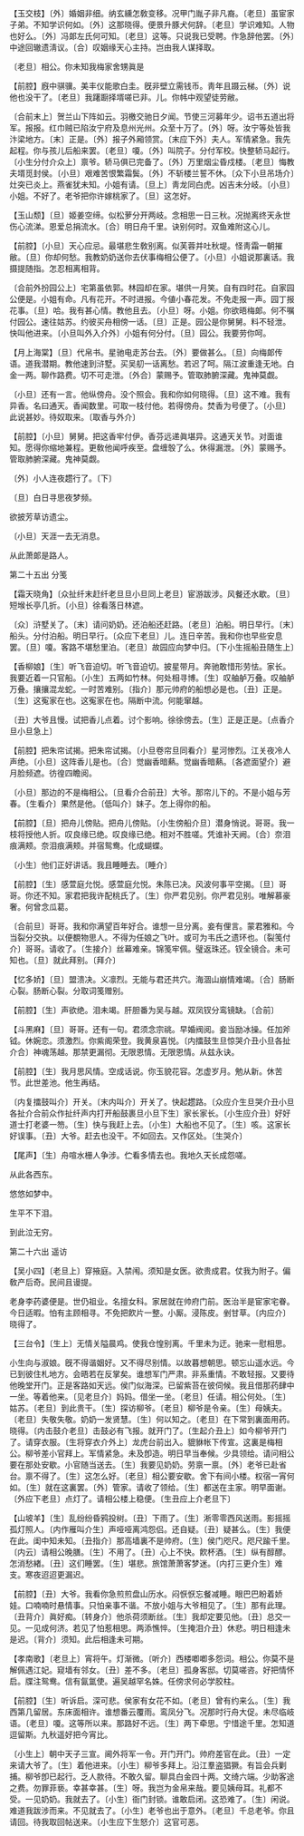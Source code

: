 <!-- { "loadSidebar": true } -->
【玉交枝】〔外〕婚姻非细。纳玄纁怎敎变移。况甲门胤子非凡裔。〔老旦〕虽宦家子弟。不知学识何如。〔外〕这那晓得。便景升豚犬何辞。〔老旦〕学识难知。人物也好么。〔外〕冯郞左氏何可知。〔老旦〕这等。只说我已受聘。作急辞他罢。〔外〕中途回辙遗淸议。〔合〕叹姻缘天心主持。岂由我人谋择取。

〔老旦〕相公。你未知我梅家舍甥眞是 

【前腔】廐中骐骥。美丰仪能歌白圭。旣非壁立需钱币。靑年且蹑云梯。〔外〕说他也没干了。〔老旦〕我躇蹰择壻嗟已非。儿。你帏中观望徒劳敝。

〔合前末上〕贺兰山下阵如云。羽檄交驰日夕闻。节使三河募年少。诏书五道出将军。报报。红巾贼已陷汝宁府及息州光州。众至十万了。〔外〕呀。汝宁等处皆我汴梁地方。〔末〕正是。〔外〕报子外厢领赏。〔末应下外〕夫人。军情紧急。我先起程。你与孩儿后船来罢。〔老旦〕嗄。〔外〕叫院子。分付军校。快整轿马起行。〔小生分付介众上〕禀爷。轿马俱已完备了。〔外〕万里烟尘昏戍楼。〔老旦〕悔教夫壻觅封侯。〔小旦〕艰难苦恨繁霜鬓。〔外〕不斩楼兰誓不休。〔众下小旦吊场介〕灶突已炎上。燕雀犹未知。小姐有请。〔旦上〕靑龙同白虎。凶吉未分岐。〔小旦〕小姐。不好了。老爷把你许嫁桃家了。〔旦〕这怎好。 

【玉山颓】〔旦〕姬姜空缔。似松萝分开两岐。念相思一日三秋。况抛离终天永世伤心流涕。恩爱总捐流水。〔合〕明日舟千里。诀别何时。双鱼难附这心儿。

【前腔】〔小旦〕天心应忌。最堪悲生敎别离。似芙蓉并吐秋堤。怪靑霜一朝摧敝。〔旦〕你却何愁。我教奶奶送你去伏事梅相公便了。〔小旦〕小姐说那裏话。我摄提随指。怎忍相离相背。

〔合前外扮园公上〕宅第虽依郭。林园却在家。堪供一月笑。自有四时花。自家园公便是。小姐有命。凡有花开。不时进报。今値小春花发。不免走报一声。园丁报花事。〔旦〕哈。我有甚心情。教他且去。〔小旦〕呀。小姐。你欲晤梅郞。何不嘱付园公。速往姑苏。约彼买舟相傍一话。〔旦〕正是。园公是你舅舅。料不轻泄。快叫他进来。〔小旦叫外入介外〕小姐有何分付。〔旦〕园公。我要劳你呵。 

【月上海棠】〔旦〕代帛书。星驰电走苏台去。〔外〕要做甚么。〔旦〕向梅郞传语。道我潜期。教他速到浒墅。买吴舠一话离愁。若迟了呵。隔江波重逢无地。白金一两。聊作路费。切不可走泄。〔外合〕蒙赐予。管取肺腑深藏。鬼神莫觑。

〔小旦〕还有一言。他纵傍舟。没个照会。我和你如何晓得。〔旦〕这不难。我有异香。名曰通天。香闻数里。可取一枝付他。若得傍舟。焚香为号便了。〔小旦〕此说甚妙。待奴取来。〔取香与外介〕 

【前腔】〔小旦〕舅舅。把这香牢付伊。香芬远递眞堪异。这通天关节。对面谁知。愿得你缩地兼程。更敎他闻呼疾至。盘缠彀了么。休得漏泄。〔外〕蒙赐予。管取肺腑深藏。鬼神莫觑。

〔外〕小人连夜趱行了。〔下〕 

〔旦〕白日寻思夜梦频。



欲披芳草访遗尘。

〔小旦〕天涯一去无消息。



从此萧郞是路人。 

第二十五出
分笺

【霜天晓角】〔众扯纤末赶纤老旦旦小旦同上老旦〕宦游跋涉。风餐还水歇。〔旦〕短堠长亭几折。〔小旦〕徐看落日林遮。

〔众〕浒墅关了。〔末〕请问奶奶。还泊船还赶路。〔老旦〕泊船。明日早行。〔末〕船头。分付泊船。明日早行。〔众应下老旦〕儿。连日辛苦。我和你也早些安息罢。〔旦〕嗄。客路不堪愁里泊。〔老旦〕故园应向梦中归。〔下小生摇船丑随生上〕 

【香柳娘】〔生〕听飞音迫切。听飞音迫切。披星带月。奔驰敢惜形劳怯。家长。我要近着一只官船。〔小生〕五两如竹林。何处相寻博。〔生〕叹舳舻万叠。叹舳舻万叠。攘攘混龙蛇。一时苦难别。〔指介〕那元帅府的船想必是也。〔丑〕正是。〔生〕这寃家在也。这寃家在也。隔断中流。何能窜越。

〔丑〕大爷且慢。试把香儿点着。讨个影响。徐徐傍去。〔生〕正是正是。〔点香介旦小旦急上〕 

【前腔】把朱帘试揭。把朱帘试揭。〔小旦卷帘旦同看介〕星河惨烈。江关夜冷人声绝。〔小旦〕这阵香儿是也。〔合〕觉幽香暗爇。觉幽香暗爇。〔各遮面望介〕避月脸频遮。彷徨四瞻阅。

〔小旦〕那边的不是梅相公。〔旦看介合前丑〕大爷。那帘儿下的。不是小姐与芳春。〔生看介〕果然是他。〔低叫介〕妹子。怎上得你的船。 

【前腔】〔旦〕把舟儿傍贴。把舟儿傍贴。〔小生傍船介旦〕潜身悄说。哥哥。我一枝将授他人折。叹良缘已绝。叹良缘已绝。相对不胜嗟。凭谁补天阙。〔合〕奈泪痕满颊。奈泪痕满颊。并宿鸳鸯。化成蝴蝶。

〔小生〕他们正好讲话。我且睡睡去。〔睡介〕 

【前腔】〔生〕感萱庭允悦。感萱庭允悦。朱陈已决。风波何事平空揭。〔旦〕哥哥。你还不知。家君把我许配桃氏了。〔生〕你严君见别。你严君见别。唯解慕豪奢。何曾念瓜葛。

〔合前旦〕哥哥。我和你满望百年好合。谁想一旦分离。妾有俚言。蒙君雅和。今当裂分交执。以便覩物思人。不得为任娘之飞叶。或可为韦氏之遗环也。〔裂笺付介〕哥哥。请收了。〔生接介〕丝幕难亲。锦笺牢佩。璧返珠还。钗全镜合。未可知也。〔旦〕就此拜别。〔拜介〕 

【忆多娇】〔旦〕盟溃决。义凛烈。无能与君还共穴。海涸山崩情难竭。〔合〕肠断心裂。肠断心裂。分取词笺赠别。

【前腔】〔生〕声欲绝。泪未竭。肝胆番为吴与越。双凤钗分鸾镜缺。〔合前〕 

【斗黑麻】〔旦〕哥哥。还有一句。君须念宗祧。早婚阀阅。妾当励冰操。任加斧钺。休婉恋。须激烈。你紫阁荣登。我黄泉喜悦。〔内擂鼓生旦惊哭介丑小旦各扯介合〕神魂荡越。那禁更漏彻。无限恩情。无限恩情。从兹永诀。

【前腔】〔生〕我月思风情。空成话说。你玉貌花容。怎虚岁月。勉从新。休苦节。此世差池。他生再结。

〔内复擂鼓叫介〕开关。〔末内叫介〕开关了。快起趱路。〔众应介生旦哭介丑小旦各扯介合前众作扯纤声内打开船鼓裹旦小旦下生〕家长家长。〔小生应介丑〕好好道士打老婆一笏。〔生〕快与我赶上去。〔小生〕大船也不见了。〔生〕咳。这家长好误事。〔丑〕大爷。赶去也没干。不如回去。又作区处。〔生哭介〕 

【尾声】〔生〕舟喧水栅人争涉。伫看多情去也。我地久天长成怨嗟。

从此各西东。



悠悠如梦中。

生平不下泪。



到此泣无穷。 

第二十六出
遥访

【吴小四】〔老旦上〕穿掖庭。入禁闱。须知是女医。欲贵成君。仗我为附子。偏敎产后奇。民间且谩提。

老身李药婆便是。世仍祖业。名擅女科。家居就在帅府门前。医治半是宦家宅眷。今日适暇。怕有主顾相寻。不免把飮片一整。小厮。浸陈皮。剉甘草。〔内应介〕晓得了。 

【三台令】〔生上〕无情关隘晨鸡。使我仓惶别离。千里未为迂。驰来一慰相思。

小生向与淑娘。旣不得谐姻好。又不得尽别情。以故暮想朝思。顿忘山遥水远。今已到彼住札地方。会晤若在反掌矣。谁想军门严肃。非系重情。不敢轻报。又要待他晚堂开门。正是客路如天远。侯门似海深。已留紫苔在彼伺候。我且借那药肆中一坐。等着他来。〔见老旦介〕妈妈。借坐一坐。〔老旦〕任请。相公何处。〔生〕姑苏。〔老旦〕到此贵干。〔生〕探访柳爷。〔老旦〕柳爷是令亲。〔生〕母姨夫。〔老旦〕失敬失敬。奶奶一发贤慧。〔生〕何以知之。〔老旦〕在下常到裏面用药。晓得。〔内击鼓介老旦〕击鼓必有飞报。就开门了。〔生起介丑上〕如今柳爷开门了。请穿衣服。〔生将穿衣介外上〕龙虎台前出入。貔貅帐下传宣。这裏是梅相公。柳爷差小官拜上。军情紧急。未及卽造。明日早当奉候。少具领给。请问相公要在那处安歇。小官随当送去。〔生〕我要见奶奶。劳禀一禀。〔外〕老爷已赴省台。禀不得了。〔生〕这怎么好。〔老旦〕相公要安歇。舍下有间小楼。权宿一宵何如。〔生〕就在这裏罢。〔外〕管家。请收了领给。〔生〕都送在主家。明早面谢。〔外应下老旦〕点灯了。请相公楼上稳便。〔生丑应上介老旦下〕 

【山坡羊】〔生〕乱纷纷昏鸦投树。〔丑〕下雨了。〔生〕淅零零西风送雨。影摇摇孤灯照人。〔内作雁叫介生〕声哑哑离鸿怨侣。还自疑。〔丑〕疑甚么。〔生〕我便在此。闺中知未知。〔丑指介〕那高墙裏不是帅府。〔生〕侯门咫尺。咫尺踰千里。〔内云〕请相公晚膳。〔生〕不用了。〔丑〕心上不快。飮杯酒。〔生〕纵有醇醪。怎消愁緖。〔丑〕这们睡罢。〔生〕堪悲。旅馆萧萧客梦迷。〔内打三更介生〕难支。寒夜迢迢更漏迟。

【前腔】〔丑〕大爷。我看你急煎煎盘山历水。闷恹恹忘餐减睡。眼巴巴盼着娇娃。口喃喃时悬情事。只怕亲事不谐。不放小姐与大爷相见了。〔生〕那有此理。〔丑背介〕眞好痴。〔转身介〕他杀荷须断丝。〔生〕我却定要见他。〔丑〕总交一见。一见成何济。若见了怕惹相思。两添憔悴。〔生掩泪介丑〕休悲。明日相逢未是迟。〔背介〕须知。此后相逢未可期。

【孝南歌】〔老旦上〕宵将午。灯渐微。〔听介〕西楼喞喞多怨词。相公。你莫不是解佩遇江妃。窥墙有邻女。〔丑〕差不多。〔老旦〕孤身客邸。切莫嗟咨。好把情怀启。牒注鸳鸯。信有氤氲使。遍吴越罕名姝。任傍求何必学胶柱。

【前腔】〔生〕听诉启。深可悲。侯家有女花不如。〔老旦〕曾有约来么。〔生〕我西第几留居。东床面相许。谁想番云覆雨。鸾凤分飞。况那时行舟大促。未尽临岐语。〔老旦〕嗄。这等所以来。那路好不远。〔生〕两下牵思。宁惜途千里。怎知道逗留斯。九秋遥好把今宵比。

〔小生上〕朝中天子三宣。阃外将军一令。开门开门。帅府差官在此。〔丑〕一定来请大爷了。〔生〕着他进来。〔小生〕柳爷多拜上。沿江羣盗猖獗。有旨会兵剿捕。柳爷卽已起行。乏人款待。不敢久留。聊具白金四十两。文绮六端。少助客途之费。勿罪菲亵。幸甚幸甚。〔生〕呀。我岂为金帛来哉。要见姨母耳。礼都不受。一见奶奶。我就去了。〔小生〕衙门封锁。谁敢启闭。这恐难了。〔生〕闲说。难道我跋涉而来。不见就去了。〔小生〕老爷也出于意外。〔老旦〕千总老爷。你且请回。待我取回帖送来。〔小生应下生怒介〕这官可恶。 

